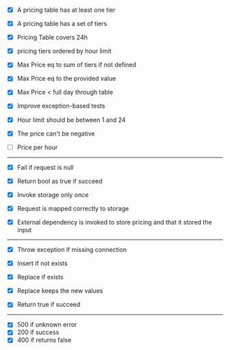 - [x] A pricing table has at least one tier
- [x] A pricing table has a set of tiers
- [x] Pricing Table covers 24h
- [x] pricing tiers ordered by hour limit
- [x] Max Price eq to sum of tiers if not defined
- [x] Max Price eq to the provided value
- [x] Max Price < full day through table

- [x] Improve exception-based tests
- [x] Hour limit should be between 1 and 24
- [x] The price can't be negative


- [ ] Price per hour

----

- [x] Fail if request is null
- [x] Return bool as true if succeed
- [x] Invoke storage only once
- [x] Request is mapped correctly to storage
- [x] External dependency is invoked to store pricing and that it stored the input


----


- [x] Throw exception if missing connection
- [x] Insert if not exists
- [x] Replace if exists
- [x] Replace keeps the new values
- [x] Return true if succeed


----

- [x] 500 if unknown error
- [x] 200 if success
- [x] 400 if returns false